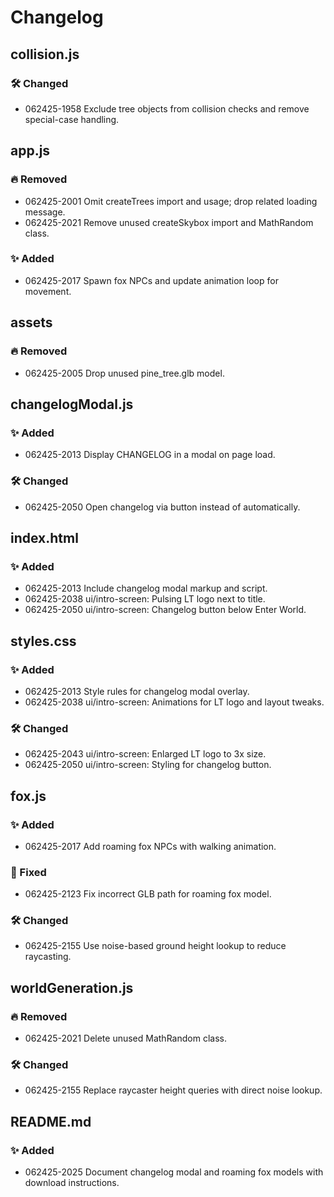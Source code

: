 # Changelog

## collision.js
### 🛠 Changed
- 062425-1958 Exclude tree objects from collision checks and remove special-case handling.

## app.js
### 🔥 Removed
- 062425-2001 Omit createTrees import and usage; drop related loading message.
- 062425-2021 Remove unused createSkybox import and MathRandom class.

### ✨ Added
- 062425-2017 Spawn fox NPCs and update animation loop for movement.

## assets
### 🔥 Removed
- 062425-2005 Drop unused pine_tree.glb model.

## changelogModal.js
### ✨ Added
- 062425-2013 Display CHANGELOG in a modal on page load.
### 🛠 Changed
- 062425-2050 Open changelog via button instead of automatically.

## index.html
### ✨ Added
- 062425-2013 Include changelog modal markup and script.
- 062425-2038 ui/intro-screen: Pulsing LT logo next to title.
- 062425-2050 ui/intro-screen: Changelog button below Enter World.

## styles.css
### ✨ Added
- 062425-2013 Style rules for changelog modal overlay.
- 062425-2038 ui/intro-screen: Animations for LT logo and layout tweaks.
### 🛠 Changed
- 062425-2043 ui/intro-screen: Enlarged LT logo to 3x size.
- 062425-2050 ui/intro-screen: Styling for changelog button.

## fox.js
### ✨ Added
- 062425-2017 Add roaming fox NPCs with walking animation.
### 🐛 Fixed
- 062425-2123 Fix incorrect GLB path for roaming fox model.
### 🛠 Changed
- 062425-2155 Use noise-based ground height lookup to reduce raycasting.

## worldGeneration.js
### 🔥 Removed
- 062425-2021 Delete unused MathRandom class.
### 🛠 Changed
- 062425-2155 Replace raycaster height queries with direct noise lookup.

## README.md
### ✨ Added
- 062425-2025 Document changelog modal and roaming fox models with download instructions.

